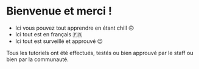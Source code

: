 # Bienvenue et merci !

* Ici vous pouvez tout apprendre en étant chill 🙃
* Ici tout est en français 🇫🇷
* Ici tout est surveillé et approuvé 😉

Tous les tutoriels ont été effectués, testés ou bien approuvé par le staff ou bien par la communauté.

